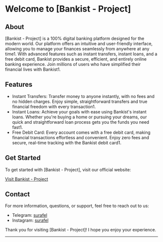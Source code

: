 # Welcome to [Bankist - Project]

## About

[Bankist - Project] is a 100% digital banking platform designed for the modern world. Our platform offers an intuitive and user-friendly interface, allowing you to manage your finances seamlessly from anywhere at any time1. With advanced features such as instant transfers, instant loans, and a free debit card, Bankist provides a secure, efficient, and entirely online banking experience. Join millions of users who have simplified their financial lives with Bankist1.

## Features

- Instant Transfers: Transfer money to anyone instantly, with no fees and no hidden charges. Enjoy simple, straightforward transfers and true financial freedom with every transaction1.
- Instant Loans: Achieve your goals with ease using Bankist's instant loans. Whether you're buying a home or pursuing your dreams, our quick and straightforward loan process gets you the funds you need fast1.
- Free Debit Card: Every account comes with a free debit card, making financial transactions effortless and convenient. Enjoy zero fees and secure, real-time tracking with the Bankist debit card1.



## Get Started

To get started with [Bankist - Project], visit our official website:

[Visit Bankist - Project](https://s-bankist-project.netlify.app/)

## Contact

For more information, questions, or support, feel free to reach out to us:

- Telegram: [surafel](https://t.me/surafel_a8)
- Instagram: [surafel](https://instagram.com/surafel_a8)

Thank you for visiting [Bankist - Project]! I hope you enjoy your experience.

---



